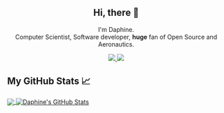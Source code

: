 

<h2 align="center">Hi, there 👋</h2>

<p align="center">I'm Daphine.<br/> Computer Scientist, Software developer, <b>huge</b> fan of Open Source and Aeronautics.</p>
</p>

<p align="center">
  <a href="https://twitter.com/DaphneK65485001">
   <img src="https://img.shields.io/badge/Twitter-blue?label=Twitter&logo=Twitter&style=for-the-badge" />
  </a>
  
  <a href="https://www.linkedin.com/in//">
    <img src="https://img.shields.io/badge/LinkedIn-blue?label=LinkedIn&logo=LinkedIn&style=for-the-badge" />
  </a>

</p>

## My GitHub Stats &#x1f4c8;

<a href="https://github.com/DaphineKamusiime/DaphineKamusiime">
  <img align="center" src="https://github-readme-stats.vercel.app/api/top-langs/?username=DaphineKamusiime&hide=java,html&title_color=ffffff&text_color=c9cacc&icon_color=2bbc8a&bg_color=1d1f21" />
</a>
<a href="https://github.com/DaphineKamusiime">
  <img align="center" src="https://github-readme-stats.vercel.app/api?username=DaphineKamusiime&show_icons=true&line_height=27&count_private=true&title_color=ffffff&text_color=c9cacc&icon_color=2bbc8a&bg_color=1d1f21" alt=" Daphine's GitHub Stats" />
</a>
